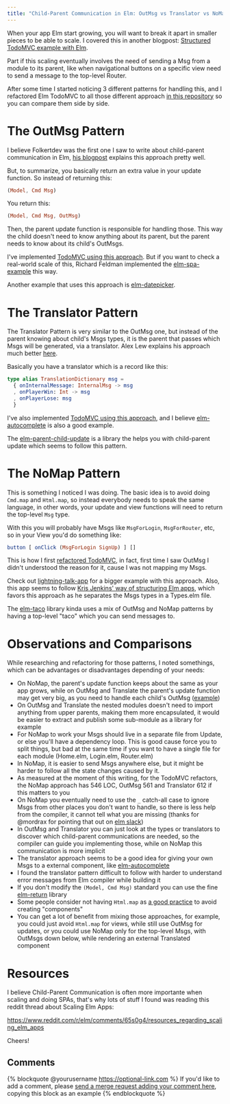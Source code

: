 ```yaml
---
title: "Child-Parent Communication in Elm: OutMsg vs Translator vs NoMap Patterns"
---
```


When your app Elm start growing, you will want to break it apart in smaller pieces to be able to scale. I covered this in another blogpost: [Structured TodoMVC example with Elm](https://medium.com/@_rchaves_/structured-todomvc-example-with-elm-a68d87cd38da).

Part if this scaling eventually involves the need of sending a Msg from a module to its parent, like when navigational buttons on a specific view need to send a message to the top-level Router.

After some time I started noticing 3 different patterns for handling this, and I refactored Elm TodoMVC to all those different approach [in this repository](https://github.com/rogeriochaves/structured-elm-todomvc) so you can compare them side by side.

The OutMsg Pattern
==================

I believe Folkertdev was the first one I saw to write about child-parent communication in Elm, [his blogpost](http://folkertdev.nl/blog/elm-child-parent-communication/) explains this approach pretty well.

But, to summarize, you basically return an extra value in your update function. So instead of returning this:

```elm
(Model, Cmd Msg)
```

You return this:

```elm
(Model, Cmd Msg, OutMsg)
```

Then, the parent update function is responsible for handling those. This way the child doesn't need to know anything about its parent, but the parent needs to know about its child's OutMsgs.

I've implemented [TodoMVC using this approach](https://github.com/rogeriochaves/structured-elm-todomvc/tree/outmsg). But if you want to check a real-world scale of this, Richard Feldman implemented the [elm-spa-example](https://github.com/rtfeldman/elm-spa-example) this way.

Another example that uses this approach is [elm-datepicker](http://package.elm-lang.org/packages/Bogdanp/elm-datepicker/3.0.2/DatePicker).

The Translator Pattern
======================

The Translator Pattern is very similar to the OutMsg one, but instead of the parent knowing about child's Msgs types, it is the parent that passes which Msgs will be generated, via a translator. Alex Lew explains his approach much better [here](https://medium.com/@alex.lew/the-translator-pattern-a-model-for-child-to-parent-communication-in-elm-f4bfaa1d3f98).

Basically you have a translator which is a record like this:

```elm
type alias TranslationDictionary msg =
  { onInternalMessage: InternalMsg -> msg
  , onPlayerWin: Int -> msg
  , onPlayerLose: msg
  }
```

I've also implemented [TodoMVC using this approach](https://github.com/rogeriochaves/structured-elm-todomvc/tree/translator), and I believe [elm-autocomplete](http://package.elm-lang.org/packages/thebritican/elm-autocomplete/latest) is also a good example.

The [elm-parent-child-update](https://github.com/panosoft/elm-parent-child-update) is a library the helps you with child-parent update which seems to follow this pattern.

The NoMap Pattern
=================

This is something I noticed I was doing. The basic idea is to avoid doing `Cmd.map` and `Html.map`, so instead everybody needs to speak the same language, in other words, your update and view functions will need to return the top-level `Msg` type.

With this you will probably have Msgs like `MsgForLogin`, `MsgForRouter`, etc, so in your View you'd do something like:

```elm
button [ onClick (MsgForLogin SignUp) ] []
```

This is how I first [refactored TodoMVC](https://github.com/rogeriochaves/structured-elm-todomvc/tree/nomap-domain), in fact, first time I saw OutMsg I didn't understood the reason for it, cause I was not mapping my Msgs.

Check out [lightning-talk-app](https://github.com/ckoster22/lightning-talk-app) for a bigger example with this approach. Also, this app seems to follow [Kris Jenkins' way of structuring Elm apps](http://blog.jenkster.com/2016/04/how-i-structure-elm-apps.html), which favors this approach as he separates the Msgs types in a Types.elm file.

The [elm-taco](https://github.com/ohanhi/elm-taco) library kinda uses a mix of OutMsg and NoMap patterns by having a top-level "taco" which you can send messages to.

Observations and Comparisons
============================

While researching and refactoring for those patterns, I noted somethings, which can be advantages or disadvantages depending of your needs:

-   On NoMap, the parent's update function keeps about the same as your app grows, while on OutMsg and Translate the parent's update function may get very big, as you need to handle each child's OutMsg ([example](https://github.com/rtfeldman/elm-spa-example/blob/5b86773553d8db2de21d569ee12305c8fb6d0601/src/Main.elm#L320))
-   On OutMsg and Translate the nested modules doesn't need to import anything from upper parents, making them more encapsulated, it would be easier to extract and publish some sub-module as a library for example
-   For NoMap to work your Msgs should live in a separate file from Update, or else you'll have a dependency loop. This is good cause force you to split things, but bad at the same time if you want to have a single file for each module (Home.elm, Login.elm, Router.elm)
-   In NoMap, it is easier to send Msgs anywhere else, but it might be harder to follow all the state changes caused by it.
-   As measured at the moment of this writing, for the TodoMVC refactors, the NoMap approach has 546 LOC, OutMsg 561 and Translator 612 if this matters to you
-   On NoMap you eventually need to use the `_` catch-all case to ignore Msgs from other places you don't want to handle, so there is less help from the compiler, it cannot tell what you are missing (thanks for @mordrax for pointing that out on [elm slack](http://elmlang.herokuapp.com/))
-   In OutMsg and Translator you can just look at the types or translators to discover which child-parent communications are needed, so the compiler can guide you implementing those, while on NoMap this communication is more implicit
-   The translator approach seems to be a good idea for giving your own Msgs to a external component, like [elm-autocomplete](http://package.elm-lang.org/packages/thebritican/elm-autocomplete/latest)
-   I found the translator pattern difficult to follow with harder to understand error messages from Elm compiler while building it
-   If you don't modify the `(Model, Cmd Msg)` standard you can use the fine [elm-return](http://package.elm-lang.org/packages/Fresheyeball/elm-return/latest) library
-   Some people consider not having `Html.map` as [a good practice](https://gist.github.com/rofrol/fd46e9570728193fddcc234094a0bd99#reusable-views-instead-of-nested-components) to avoid creating "components"
-   You can get a lot of benefit from mixing those approaches, for example, you could just avoid `Html.map` for views, while still use OutMsg for updates, or you could use NoMap only for the top-level Msgs, with OutMsgs down below, while rendering an external Translated component

Resources
=========

I believe Child-Parent Communication is often more importante when scaling and doing SPAs, that's why lots of stuff I found was reading this reddit thread about Scaling Elm Apps:

<https://www.reddit.com/r/elm/comments/65s0g4/resources_regarding_scaling_elm_apps>

Cheers!

## Comments

{% blockquote @yourusername https://optional-link.com %}
If you'd like to add a comment, please [send a merge request adding your comment here](https://github.com/rogeriochaves/blog/edit/master/source/_posts/%%filename%%), copying this block as an example
{% endblockquote %}